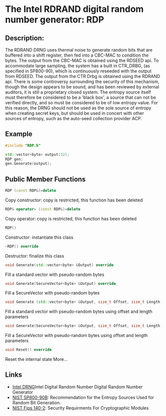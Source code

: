 # The Intel RDRAND digital random number generator: RDP

## Description:
The RDRAND DRNG uses thermal noise to generate random bits that are buffered into a shift register, then fed into a CBC-MAC to condition the bytes. The output from the CBC-MAC is obtained using the RDSEED api. 
To accommodate large sampling, the system has a built in CTR_DRBG, (as specified in SP800-90), which is continuously reseeded with the output from RDSEED. The output from the CTR Drbg is obtained using the RDRAND api. 
There is some controversy surrounding the security of this mechanism, though the design appears to be sound, and has been reviewed by external auditors, it is still a proprietary closed system. 
The entropy source itself must therefore be considered to be a 'black box', a source that can not be verified directly, and so must be considered to be of low entropy value. 
For this reason, the DRNG should not be used as the sole source of entropy when creating secret keys, but should be used in concert with other sources of entropy, such as the auto-seed collection provider ACP.

## Example
```cpp
#include "RDP.h"

std::vector<byte> output(32);
RDP gen;
gen.Generate(output);
```
       
## Public Member Functions
```cpp
RDP (const RDP&)=delete
```
Copy constructor: copy is restricted, this function has been deleted

```cpp
RDP& operator= (const RDP&)=delete
```
Copy operator: copy is restricted, this function has been deleted
 
```cpp
RDP()
```
Constructor: instantiate this class
 
```cpp
~RDP() override
```
Destructor: finalize this class

```cpp
void Generate(std::vector<byte> &Output) override
```
Fill a standard vector with pseudo-random bytes

```cpp
void Generate(SecureVector<byte> &Output) override
```
Fill a SecureVector with pseudo-random bytes

```cpp
void Generate (std::vector<byte> &Output, size_t Offset, size_t Length) override
```

Fill a standard vector with pseudo-random bytes using offset and length parameters

```cpp
void Generate(SecureVector<byte> &Output, size_t Offset, size_t Length) override
```
Fill a SecureVector with pseudo-random bytes using offset and length parameters

```cpp
void Reset() override
```
Reset the internal state More...

## Links
* [Intel DRNG](https://software.intel.com/sites/default/files/m/d/4/1/d/8/441_Intel_R__DRNG_Software_Implementation_Guide_final_Aug7.pdf)Intel Digital Random Number Digital Random Number Generator
* [NIST SP800-90B](http://csrc.nist.gov/publications/drafts/800-90/draft-sp800-90b.pdf): Recommendation for the Entropy Sources Used for Random Bit Generation.
* [NIST Fips 140-2](http://csrc.nist.gov/publications/fips/fips140-2/fips1402.pdf): Security Requirments For Cryptographic Modules
   
